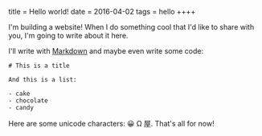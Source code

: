 title = Hello world!
date = 2016-04-02
tags = hello
++++

I'm building a website! When I do something cool that I'd like to share with you, I'm going to write about it here.

I'll write with [Markdown](https://daringfireball.net/projects/markdown/) and maybe even write some code:

```
# This is a title

And this is a list:

- cake
- chocolate
- candy
```

Here are some unicode characters: 😀 Ω 屋. That's all for now!
